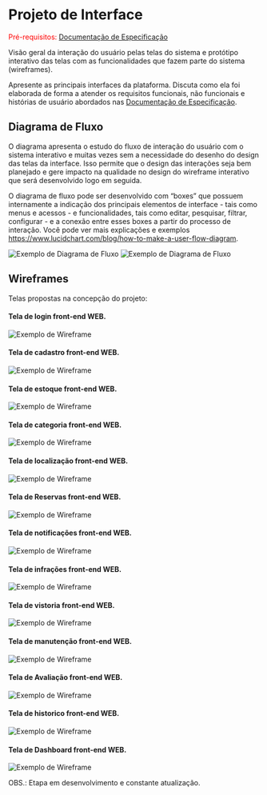 
# Projeto de Interface

<span style="color:red">Pré-requisitos: <a href="2-Especificação do Projeto.md"> Documentação de Especificação</a></span>

Visão geral da interação do usuário pelas telas do sistema e protótipo interativo das telas com as funcionalidades que fazem parte do sistema (wireframes).

 Apresente as principais interfaces da plataforma. Discuta como ela foi elaborada de forma a atender os requisitos funcionais, não funcionais e histórias de usuário abordados nas <a href="2-Especificação do Projeto.md"> Documentação de Especificação</a>.

## Diagrama de Fluxo

O diagrama apresenta o estudo do fluxo de interação do usuário com o sistema interativo e  muitas vezes sem a necessidade do desenho do design das telas da interface. Isso permite que o design das interações seja bem planejado e gere impacto na qualidade no design do wireframe interativo que será desenvolvido logo em seguida.

O diagrama de fluxo pode ser desenvolvido com “boxes” que possuem internamente a indicação dos principais elementos de interface - tais como menus e acessos - e funcionalidades, tais como editar, pesquisar, filtrar, configurar - e a conexão entre esses boxes a partir do processo de interação. Você pode ver mais explicações e exemplos https://www.lucidchart.com/blog/how-to-make-a-user-flow-diagram.

![Exemplo de Diagrama de Fluxo](img/diagramafluxo2.jpg)
![Exemplo de Diagrama de Fluxo](img/Userflow2.png)



## Wireframes

Telas propostas na concepção do projeto:


#### Tela de login front-end WEB.
![Exemplo de Wireframe](img/Wireframes/Wireframe-login.jpg)

#### Tela de cadastro front-end WEB.
![Exemplo de Wireframe](img/Wireframes/wireframe-cadastro.jpg)

#### Tela de estoque front-end WEB.
![Exemplo de Wireframe](img/Wireframes/wireframe-estoque.jpg)

#### Tela de categoria front-end WEB.
![Exemplo de Wireframe](img/Wireframes/wireframe-categoria.jpg)

#### Tela de localização front-end WEB.
![Exemplo de Wireframe](img/Wireframes/wireframe-localizacao.jpg)

#### Tela de Reservas front-end WEB.
![Exemplo de Wireframe](img/Wireframes/Wireframe-Reserva.jpg)

#### Tela de notificações front-end WEB.
![Exemplo de Wireframe](img/Wireframes/wireframe-notificacao.jpg)

#### Tela de infrações front-end WEB.
![Exemplo de Wireframe](img/Wireframes/wireframe-infracoes.jpg)

#### Tela de vistoria front-end WEB.
![Exemplo de Wireframe](img/Wireframes/Wireframe-Vistoria.jpg)

#### Tela de manutenção front-end WEB.
![Exemplo de Wireframe](img/Wireframes/Wireframe-Manutencao.jpg)

#### Tela de Avaliação front-end WEB.
![Exemplo de Wireframe](img/Wireframes/wireframe-avaliacao.jpg)

#### Tela de historico front-end WEB.
![Exemplo de Wireframe](img/Wireframes/wireframe-historico.jpg)

#### Tela de Dashboard front-end WEB.
![Exemplo de Wireframe](img/Wireframes/wireframe-dashboard.jpg)


OBS.: Etapa em desenvolvimento e constante atualização.
